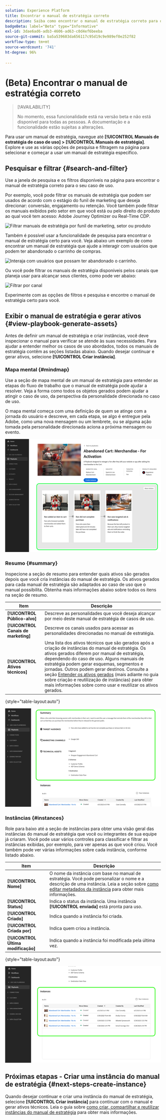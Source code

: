 ```yaml
---
solution: Experience Platform
title: Encontrar o manual de estratégia correto
description: Saiba como encontrar o manual de estratégia correto para o seu caso de uso de habilitar manuais.
badgeBeta: label="Beta" type="Informative"
exl-id: 3dae6ad6-adb3-4606-ad63-c0d4ef6beeba
source-git-commit: ba5a539603da656117c95d19c9e989ef0e252f82
workflow-type: tm+mt
source-wordcount: '741'
ht-degree: 96%

---
```


# (Beta) Encontrar o manual de estratégia correto

>[!AVAILABILITY]
>
>No momento, essa funcionalidade está na versão beta e não está disponível para todas as pessoas. A documentação e a funcionalidade estão sujeitas a alterações.

Para usar um manual de estratégia, navegue até **[!UICONTROL Manuais de estratégia de caso de uso] > [!UICONTROL Manuais de estratégia]**. Explore e use as várias opções de pesquisa e filtragem na página para selecionar e começar a usar um manual de estratégia específico.

## Pesquisar e filtrar {#search-and-filter}

Use a janela de pesquisa e os filtros disponíveis na página para encontrar o manual de estratégia correto para o seu caso de uso.

Por exemplo, você pode filtrar os manuais de estratégia que podem ser usados de acordo com o estágio do funil de marketing que deseja direcionar: conversão, engajamento ou retenção. Você também pode filtrar os manuais exibidos pelo setor em que você está ou pelo direito do produto ao qual você tem acesso: Adobe Journey Optimizer ou Real-Time CDP.

![Filtrar manuais de estratégia por funil de marketing, setor ou produto](/help/use-case-playbooks/assets/playbooks/ui-guide/filter-by-funnel-industry-product.gif)

Também é possível usar a funcionalidade de pesquisa para encontrar o manual de estratégia certo para você. Veja abaixo um exemplo de como encontrar um manual de estratégia que ajude a interagir com usuários que podem ter abandonado o carrinho de compras.

![Interaja com usuários que possam ter abandonado o carrinho.](/help/use-case-playbooks/assets/playbooks/ui-guide/engage-abandoned-cart.gif)

Ou você pode filtrar os manuais de estratégia disponíveis pelos canais que planeja usar para alcançar seus clientes, como pode ver abaixo:

![Filtrar por canal](/help/use-case-playbooks/assets/playbooks/ui-guide/channel-select-filter.gif)

Experimente com as opções de filtros e pesquisa e encontre o manual de estratégia certo para você.

## Exibir o manual de estratégia e gerar ativos {#view-playbook-generate-assets}

Antes de definir um manual de estratégia e criar instâncias, você deve inspecionar o manual para verificar se atende às suas necessidades. Para ajudar a entender melhor os casos de uso abordados, todos os manuais de estratégia contêm as seções listadas abaixo. Quando desejar continuar e gerar ativos, selecione **[!UICONTROL Criar instância]**.

### Mapa mental {#mindmap}

Use a seção de mapa mental de um manual de estratégia para entender as etapas do fluxo de trabalho que o manual de estratégia pode ajudar a resolver. Veja a forma como todos os objetos gerados podem ajudar a atingir o caso de uso, da perspectiva da personalidade direcionada no caso de uso.

O mapa mental começa com uma definição de quem se atinge com a jornada do usuário e descreve, em cada etapa, se algo é entregue pela Adobe, como uma nova mensagem ou um lembrete, ou se alguma ação tomada pela personalidade direcionada aciona a próxima mensagem ou evento.

![Mapa mental do manual de estratégia realçado.](/help/use-case-playbooks/assets/playbooks/ui-guide/playbook-mindmap.png)


### Resumo {#summary}

Inspecione a seção de resumo para entender quais ativos são gerados depois que você cria instâncias do manual de estratégia. Os ativos gerados para cada manual de estratégia são adaptados ao caso de uso que o manual possibilita. Obtenha mais informações abaixo sobre todos os itens na seção de resumo.

| Item | Descrição |
---------|----------|
| **[!UICONTROL Público-alvo]** | Descreve as personalidades que você deseja alcançar por meio deste manual de estratégia de casos de uso. |
| **[!UICONTROL Canais de marketing]** | Descreve os canais usados para acessar as personalidades direcionadas no manual de estratégia. |
| **[!UICONTROL Ativos técnicos]** | Uma lista dos ativos técnicos que são gerados após a criação de instâncias do manual de estratégia. Os ativos gerados diferem por manual de estratégia, dependendo do caso de uso. Alguns manuais de estratégia podem gerar esquemas, segmentos e jornadas. Outros podem gerar destinos. Consulte a seção [Entender os ativos gerados](/help/use-case-playbooks/playbooks/create-share-reuse.md#understand-assets) (mais adiante no guia sobre criação e reutilização de instâncias) para obter mais informações sobre como usar e reutilizar os ativos gerados. |

{style="table-layout:auto"}

![Resumo do manual de estratégia realçado](/help/use-case-playbooks/assets/playbooks/ui-guide/playbook-summary.png)

### Instâncias {#instances}

Role para baixo até a seção de instâncias para obter uma visão geral das instâncias do manual de estratégia que você ou integrantes de sua equipe já criaram. Você pode usar vários controles para classificar e filtrar as instâncias exibidas, por exemplo, para ver apenas as que você criou. Você também pode ver várias informações sobre cada instância, conforme listado abaixo.

| Item | Descrição |
|---------|----------|
| **[!UICONTROL Nome]** | O nome da instância com base no manual de estratégia. Você pode personalizar o nome e a descrição de uma instância. Leia a seção sobre [como editar metadados da instância](/help/use-case-playbooks/playbooks/create-share-reuse.md#edit-instance-metadata) para obter mais informações. |
| **[!UICONTROL Status]** | Indica o status da instância. Uma instância **[!UICONTROL enviada]** está pronta para uso. |
| **[!UICONTROL Criado]** | Indica quando a instância foi criada. |
| **[!UICONTROL Criada por]** | Indica quem criou a instância. |
| **[!UICONTROL Última modificação]** | Indica quando a instância foi modificada pela última vez. |

{style="table-layout:auto"}

![Instância do manual de estratégia realçada.](/help/use-case-playbooks/assets/playbooks/ui-guide/playbook-instances.png)

## Próximas etapas - Criar uma instância do manual de estratégia {#next-steps-create-instance}

Quando desejar continuar e criar uma instância do manual de estratégia, selecione **[!UICONTROL Criar instância]** para continuar com o manual e gerar ativos técnicos. Leia o guia sobre [como criar, compartilhar e reutilizar instâncias do manual de estratégia](/help/use-case-playbooks/playbooks/create-share-reuse.md) para obter mais informações.
